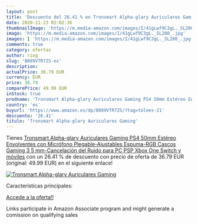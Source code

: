 ```yaml
---
layout: post
title: 'Descuento del 26.41 % en Tronsmart Alpha-glary Auriculares Gaming'
date: 2020-11-23 02:02:36
thumbnailImage: 'https://m.media-amazon.com/images/I/41gLwf9C3gL._SL200_.jpg'
image: 'https://m.media-amazon.com/images/I/41gLwf9C3gL._SL200_.jpg'
images: [ 'https://m.media-amazon.com/images/I/41gLwf9C3gL._SL200_.jpg' ]
comments: true
category: ofertas
author: ring
slug: 'B089VTR7ZS-es'
description:
actualPrice: 36.79 EUR
currency: EUR
price: 36.79
comparePrice: 49.99 EUR
inStock: true
prodname: 'Tronsmart Alpha-glary Auriculares Gaming PS4 50mm Estéreo Envolventes con Micrófono Plegable-Ajustables Espuma-RGB Cascos Gaming 3 5 mm-Cancelación del Ruido para PC PSP Xbox One Switch y móviles'
country: 'es'
buyurl: 'https://www.amazon.es/dp/B089VTR7ZS/?tag=tolees-21'
descuento: '26.41'
titulo: 'Tronsmart Alpha-glary Auriculares Gaming'
---
```


Tienes [Tronsmart Alpha-glary Auriculares Gaming PS4 50mm Estéreo Envolventes con Micrófono Plegable-Ajustables Espuma-RGB Cascos Gaming 3 5 mm-Cancelación del Ruido para PC PSP Xbox One Switch y móviles](https://www.amazon.es/dp/B089VTR7ZS/?tag=tolees-21) con un 26.41 % de descuento con precio de oferta de 36.79 EUR (original: 49.99 EUR) en el siguiente enlace!

[![Tronsmart Alpha-glary Auriculares Gaming](https://m.media-amazon.com/images/I/41gLwf9C3gL._SL200_.jpg)](https://www.amazon.es/dp/B089VTR7ZS/?tag=tolees-21)

Características principales:


[Accede a la oferta!!](https://www.amazon.es/dp/B089VTR7ZS/?tag=tolees-21)

Links participate in Amazon Associate program and might generate a comission on qualifying sales


